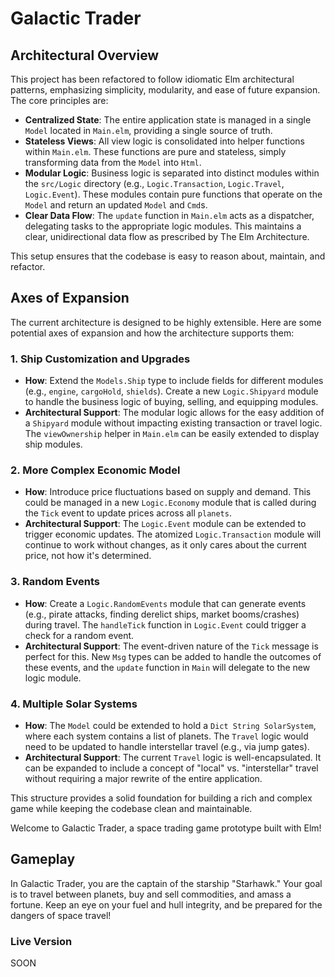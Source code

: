 # Galactic Trader

## Architectural Overview

This project has been refactored to follow idiomatic Elm architectural patterns, emphasizing simplicity, modularity, and ease of future expansion. The core principles are:

*   **Centralized State**: The entire application state is managed in a single `Model` located in `Main.elm`, providing a single source of truth.
*   **Stateless Views**: All view logic is consolidated into helper functions within `Main.elm`. These functions are pure and stateless, simply transforming data from the `Model` into `Html`.
*   **Modular Logic**: Business logic is separated into distinct modules within the `src/Logic` directory (e.g., `Logic.Transaction`, `Logic.Travel`, `Logic.Event`). These modules contain pure functions that operate on the `Model` and return an updated `Model` and `Cmd`s.
*   **Clear Data Flow**: The `update` function in `Main.elm` acts as a dispatcher, delegating tasks to the appropriate logic modules. This maintains a clear, unidirectional data flow as prescribed by The Elm Architecture.

This setup ensures that the codebase is easy to reason about, maintain, and refactor.

## Axes of Expansion

The current architecture is designed to be highly extensible. Here are some potential axes of expansion and how the architecture supports them:

### 1. Ship Customization and Upgrades
*   **How**: Extend the `Models.Ship` type to include fields for different modules (e.g., `engine`, `cargoHold`, `shields`). Create a new `Logic.Shipyard` module to handle the business logic of buying, selling, and equipping modules.
*   **Architectural Support**: The modular logic allows for the easy addition of a `Shipyard` module without impacting existing transaction or travel logic. The `viewOwnership` helper in `Main.elm` can be easily extended to display ship modules.

### 2. More Complex Economic Model
*   **How**: Introduce price fluctuations based on supply and demand. This could be managed in a new `Logic.Economy` module that is called during the `Tick` event to update prices across all `planets`.
*   **Architectural Support**: The `Logic.Event` module can be extended to trigger economic updates. The atomized `Logic.Transaction` module will continue to work without changes, as it only cares about the current price, not how it's determined.

### 3. Random Events
*   **How**: Create a `Logic.RandomEvents` module that can generate events (e.g., pirate attacks, finding derelict ships, market booms/crashes) during travel. The `handleTick` function in `Logic.Event` could trigger a check for a random event.
*   **Architectural Support**: The event-driven nature of the `Tick` message is perfect for this. New `Msg` types can be added to handle the outcomes of these events, and the `update` function in `Main` will delegate to the new logic module.

### 4. Multiple Solar Systems
*   **How**: The `Model` could be extended to hold a `Dict String SolarSystem`, where each system contains a list of planets. The `Travel` logic would need to be updated to handle interstellar travel (e.g., via jump gates).
*   **Architectural Support**: The current `Travel` logic is well-encapsulated. It can be expanded to include a concept of "local" vs. "interstellar" travel without requiring a major rewrite of the entire application.

This structure provides a solid foundation for building a rich and complex game while keeping the codebase clean and maintainable.

Welcome to Galactic Trader, a space trading game prototype built with Elm!

## Gameplay

In Galactic Trader, you are the captain of the starship "Starhawk." Your goal is to travel between planets, buy and sell commodities, and amass a fortune. Keep an eye on your fuel and hull integrity, and be prepared for the dangers of space travel!

### Live Version

SOON

